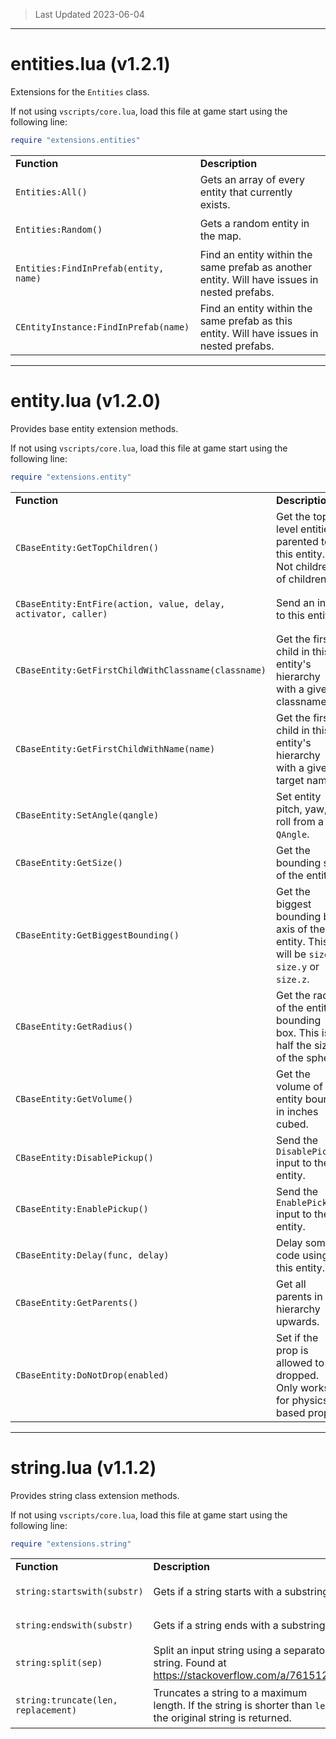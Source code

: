 > Last Updated 2023-06-04

---

# entities.lua (v1.2.1)

Extensions for the `Entities` class. 

If not using `vscripts/core.lua`, load this file at game start using the following line: 



```lua
require "extensions.entities"
```


<table><tr><td><b>Function</b></td><td><b>Description</b></td></tr><tr><td>

`Entities:All()`</td><td> Gets an array of every entity that currently exists. </td></tr><tr><td>

`Entities:Random()`</td><td> Gets a random entity in the map. </td></tr><tr><td>

`Entities:FindInPrefab(entity, name)`</td><td> Find an entity within the same prefab as another entity.  Will have issues in nested prefabs. </td></tr><tr><td>

`CEntityInstance:FindInPrefab(name)`</td><td> Find an entity within the same prefab as this entity.  Will have issues in nested prefabs. </td></tr></table>



---

# entity.lua (v1.2.0)

Provides base entity extension methods. 

If not using `vscripts/core.lua`, load this file at game start using the following line: 



```lua
require "extensions.entity"
```


<table><tr><td><b>Function</b></td><td><b>Description</b></td></tr><tr><td>

`CBaseEntity:GetTopChildren()`</td><td> Get the top level entities parented to this entity. Not children of children. </td></tr><tr><td>

`CBaseEntity:EntFire(action, value, delay, activator, caller)`</td><td> Send an input to this entity. </td></tr><tr><td>

`CBaseEntity:GetFirstChildWithClassname(classname)`</td><td> Get the first child in this entity's hierarchy with a given classname. </td></tr><tr><td>

`CBaseEntity:GetFirstChildWithName(name)`</td><td> Get the first child in this entity's hierarchy with a given target name. </td></tr><tr><td>

`CBaseEntity:SetAngle(qangle)`</td><td> Set entity pitch, yaw, roll from a `QAngle`. </td></tr><tr><td>

`CBaseEntity:GetSize()`</td><td> Get the bounding size of the entity. </td></tr><tr><td>

`CBaseEntity:GetBiggestBounding()`</td><td> Get the biggest bounding box axis of the entity. This will be `size.x`, `size.y` or `size.z`. </td></tr><tr><td>

`CBaseEntity:GetRadius()`</td><td> Get the radius of the entity bounding box. This is half the size of the sphere. </td></tr><tr><td>

`CBaseEntity:GetVolume()`</td><td> Get the volume of the entity bounds in inches cubed. </td></tr><tr><td>

`CBaseEntity:DisablePickup()`</td><td> Send the `DisablePickup` input to the entity. </td></tr><tr><td>

`CBaseEntity:EnablePickup()`</td><td> Send the `EnablePickup` input to the entity. </td></tr><tr><td>

`CBaseEntity:Delay(func, delay)`</td><td> Delay some code using this entity. </td></tr><tr><td>

`CBaseEntity:GetParents()`</td><td> Get all parents in the hierarchy upwards. </td></tr><tr><td>

`CBaseEntity:DoNotDrop(enabled)`</td><td> Set if the prop is allowed to be dropped. Only works for physics based props. </td></tr></table>



---

# string.lua (v1.1.2)

Provides string class extension methods. 

If not using `vscripts/core.lua`, load this file at game start using the following line: 



```lua
require "extensions.string"
```


<table><tr><td><b>Function</b></td><td><b>Description</b></td></tr><tr><td>

`string:startswith(substr)`</td><td> Gets if a string starts with a substring. </td></tr><tr><td>

`string:endswith(substr)`</td><td> Gets if a string ends with a substring. </td></tr><tr><td>

`string:split(sep)`</td><td> Split an input string using a separator string.  Found at https://stackoverflow.com/a/7615129 </td></tr><tr><td>

`string:truncate(len, replacement)`</td><td> Truncates a string to a maximum length. If the string is shorter than `len` the original string is returned. </td></tr></table>



